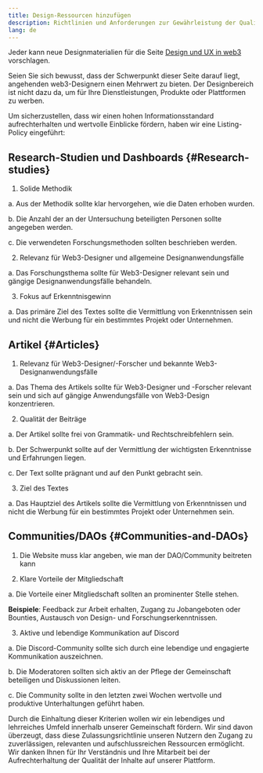 ```yaml
---
title: Design-Ressourcen hinzufügen
description: Richtlinien und Anforderungen zur Gewährleistung der Qualität von Designmaterialien auf ethereum.org
lang: de
---
```


Jeder kann neue Designmaterialien für die Seite [Design und UX in web3](/developers/docs/design-and-ux/) vorschlagen.

Seien Sie sich bewusst, dass der Schwerpunkt dieser Seite darauf liegt, angehenden web3-Designern einen Mehrwert zu bieten. Der Designbereich ist nicht dazu da, um für Ihre Dienstleistungen, Produkte oder Plattformen zu werben.

Um sicherzustellen, dass wir einen hohen Informationsstandard aufrechterhalten und wertvolle Einblicke fördern, haben wir eine Listing-Policy eingeführt:

## Research-Studien und Dashboards {#Research-studies}

1. Solide Methodik

a. Aus der Methodik sollte klar hervorgehen, wie die Daten erhoben wurden.

b. Die Anzahl der an der Untersuchung beteiligten Personen sollte angegeben werden.

c. Die verwendeten Forschungsmethoden sollten beschrieben werden.

2. Relevanz für Web3-Designer und allgemeine Designanwendungsfälle

a. Das Forschungsthema sollte für Web3-Designer relevant sein und gängige Designanwendungsfälle behandeln.

3. Fokus auf Erkenntnisgewinn

a. Das primäre Ziel des Textes sollte die Vermittlung von Erkenntnissen sein und nicht die Werbung für ein bestimmtes Projekt oder Unternehmen.

## Artikel {#Articles}

1. Relevanz für Web3-Designer/-Forscher und bekannte Web3-Designanwendungsfälle

a. Das Thema des Artikels sollte für Web3-Designer und -Forscher relevant sein und sich auf gängige Anwendungsfälle von Web3-Design konzentrieren.

2. Qualität der Beiträge

a. Der Artikel sollte frei von Grammatik- und Rechtschreibfehlern sein.

b. Der Schwerpunkt sollte auf der Vermittlung der wichtigsten Erkenntnisse und Erfahrungen liegen.

c. Der Text sollte prägnant und auf den Punkt gebracht sein.

3. Ziel des Textes

a. Das Hauptziel des Artikels sollte die Vermittlung von Erkenntnissen und nicht die Werbung für ein bestimmtes Projekt oder Unternehmen sein.

## Communities/DAOs {#Communities-and-DAOs}

1. Die Website muss klar angeben, wie man der DAO/Community beitreten kann

2. Klare Vorteile der Mitgliedschaft

a. Die Vorteile einer Mitgliedschaft sollten an prominenter Stelle stehen.

**Beispiele**: Feedback zur Arbeit erhalten, Zugang zu Jobangeboten oder Bounties, Austausch von Design- und Forschungserkenntnissen.

3. Aktive und lebendige Kommunikation auf Discord

a. Die Discord-Community sollte sich durch eine lebendige und engagierte Kommunikation auszeichnen.

b. Die Moderatoren sollten sich aktiv an der Pflege der Gemeinschaft beteiligen und Diskussionen leiten.

c. Die Community sollte in den letzten zwei Wochen wertvolle und produktive Unterhaltungen geführt haben.

Durch die Einhaltung dieser Kriterien wollen wir ein lebendiges und lehrreiches Umfeld innerhalb unserer Gemeinschaft fördern. Wir sind davon überzeugt, dass diese Zulassungsrichtlinie unseren Nutzern den Zugang zu zuverlässigen, relevanten und aufschlussreichen Ressourcen ermöglicht. Wir danken Ihnen für Ihr Verständnis und Ihre Mitarbeit bei der Aufrechterhaltung der Qualität der Inhalte auf unserer Plattform.
